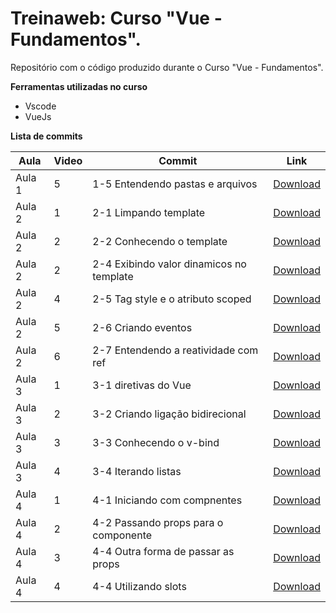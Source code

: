 # Treinaweb: Curso "Vue - Fundamentos".

Repositório com o código produzido durante o Curso "Vue - Fundamentos".

**Ferramentas utilizadas no curso**

-   Vscode
-   VueJs

**Lista de commits**

Aula | Video | Commit | Link
------ | ------ | ------ | ------
Aula 1 | 5 | 1-5 Entendendo pastas e arquivos | [Download](https://github.com/treinaweb/vue-fundamentos/archive/b2aece3c0ffaef5be3c324dbe4c279c98aa74d56.zip)
Aula 2 | 1 | 2-1 Limpando template | [Download](https://github.com/treinaweb/vue-fundamentos/archive/2efb642556712586334f0fbb1829d6a3498d4519.zip)
Aula 2 | 2 | 2-2 Conhecendo o template | [Download](https://github.com/treinaweb/vue-fundamentos/archive/f764251eb56db97d4e0c4327c27e9747c8b19ace.zip)
Aula 2 | 2 | 2-4 Exibindo valor dinamicos no template | [Download](https://github.com/treinaweb/vue-fundamentos/archive/7d933bf5fa1f12d5aa19d94ae77c7685e6d9e15b.zip)
Aula 2 | 4 | 2-5 Tag style e o atributo scoped | [Download](https://github.com/treinaweb/vue-fundamentos/archive/788bfe8df3c3ecc2fc440566b6e53a0b930c2311.zip)
Aula 2 | 5 | 2-6 Criando eventos | [Download](https://github.com/treinaweb/vue-fundamentos/archive/74967f29262722798e9c8662d195a2644ee8f09a.zip)
Aula 2 | 6 | 2-7 Entendendo a reatividade com ref | [Download](https://github.com/treinaweb/vue-fundamentos/archive/c3cffb3369c2aad8ca3ed46a364e60ab3dc59c6b.zip)
Aula 3 | 1 | 3-1 diretivas do Vue | [Download](https://github.com/treinaweb/vue-fundamentos/archive/52b3c1e363e08593a34477c12e01ebd2abdd4129.zip)
Aula 3 | 2 | 3-2 Criando ligação bidirecional | [Download](https://github.com/treinaweb/vue-fundamentos/archive/da6fb6e6e760269b77ef1371c4117c1aee583b2c.zip)
Aula 3 | 3 | 3-3 Conhecendo o v-bind | [Download](https://github.com/treinaweb/vue-fundamentos/archive/ae72d9e66d0dc26f8b7dc1f7e51ac558f9f68e16.zip)
Aula 3 | 4 | 3-4 Iterando listas | [Download](https://github.com/treinaweb/vue-fundamentos/archive/34f133cadd6357ff50c0331b9df99cfc54e366d6.zip)
Aula 4 | 1 | 4-1 Iniciando com compnentes | [Download](https://github.com/treinaweb/vue-fundamentos/archive/f9cf433703a7bea38658e1b7ca8fc643d438521b.zip)
Aula 4 | 2 | 4-2 Passando props para o componente | [Download](https://github.com/treinaweb/vue-fundamentos/archive/70c684a139727b9b8fe26a10248e04195d3771b4.zip)
Aula 4 | 3 | 4-4 Outra forma de passar as props | [Download](https://github.com/treinaweb/vue-fundamentos/archive/fda84f04cc638b3ea445a3f31471ce9cb065d325.zip)
Aula 4 | 4 | 4-4 Utilizando slots | [Download](https://github.com/treinaweb/vue-fundamentos/archive/314893c32bddd6f4cd33ab0b4895bd44d014e727.zip)
